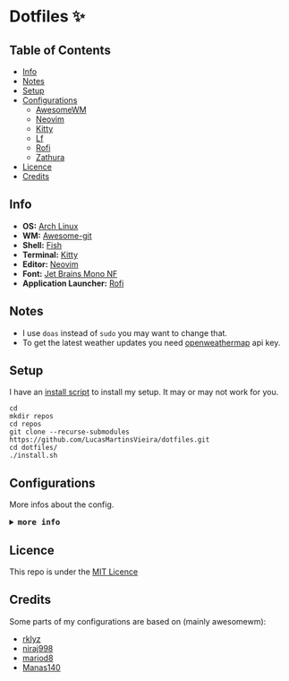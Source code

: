 # Dotfiles :sparkles:

<!-- <div align="center"> -->
<!-- <h1>✨ My Dotfiles.</h1> -->
<!-- </div> -->

<!-- <div align="center"> -->
<!--     <img src="https://awesomewm.org/images/awesome-logo.svg"> -->
<!-- </div> -->

## Table of Contents

- [Info](#Info)
- [Notes](#Notes)
- [Setup](#Setup)
- [Configurations](#Configurations)
  - [AwesomeWM](https://github.com/LucasMartinsVieira/dotfiles/blob/main/cfg/awesome)
  - [Neovim](https://github.com/LucasMartinsVieira/dotfiles/blob/main/cfg/nvim)
  - [Kitty](https://github.com/LucasMartinsVieira/dotfiles/blob/main/cfg/kitty)
  - [Lf](https://github.com/LucasMartinsVieira/dotfiles/tree/main/cfg/lf)
  - [Rofi](https://github.com/LucasMartinsVieira/dotfiles/blob/main/cfg/rofi)
  - [Zathura](https://github.com/LucasMartinsVieira/dotfiles/tree/main/cfg/zathura)
- [Licence](#Licence)
- [Credits](#Credits)

## Info

- **OS:** [Arch Linux](archlinux.org)
- **WM:** [Awesome-git](awesomewm.org)
- **Shell:** [Fish](https://fishshell.com/)
- **Terminal:** [Kitty](https://github.com/kovidgoyal/kitty)
- **Editor:** [Neovim](https://github.com/neovim/neovim)
- **Font:** [Jet Brains Mono NF](https://archlinux.org/packages/community/any/ttf-jetbrains-mono-nerd/)
- **Application Launcher:** [Rofi](https://github.com/davatorium/rofi)

## Notes

 - I use ```doas``` instead of ```sudo``` you may want to change that.
 - To get the latest weather updates you need [openweathermap](https://openweathermap.org/) api key.
 
## Setup

I have an [install script](https://github.com/LucasMartinsVieira/dotfiles/blob/main/install.sh) to install my setup. It may or may not work for you.

```
cd
mkdir repos
cd repos
git clone --recurse-submodules https://github.com/LucasMartinsVieira/dotfiles.git
cd dotfiles/
./install.sh
```

## Configurations

More infos about the config.

<details close>
    <summary><samp><b>more info</b></samp></summary>

<br>

- [AwesomeWM](https://github.com/LucasMartinsVieira/dotfiles/blob/main/cfg/awesome)
- [Neovim](https://github.com/LucasMartinsVieira/dotfiles/blob/main/cfg/nvim)
- [Kitty](https://github.com/LucasMartinsVieira/dotfiles/blob/main/cfg/kitty)
- [Lf](https://github.com/LucasMartinsVieira/dotfiles/tree/main/cfg/lf)
- [Rofi](https://github.com/LucasMartinsVieira/dotfiles/blob/main/cfg/rofi)
- [Zathura](https://github.com/LucasMartinsVieira/dotfiles/tree/main/cfg/zathura)

<br>

</details>

## Licence

This repo is under the [MIT Licence](https://github.com/LucasMartinsVieira/dotfiles/blob/main/LICENSE)

## Credits

Some parts of my configurations are based on (mainly awesomewm):

- [rklyz](https://github.com/rklyz/MyRice)
- [niraj998](https://github.com/niraj998/awesome)
- [mariod8](https://github.com/mariod8/policromia)
- [Manas140](https://github.com/Manas140/dotfiles)
